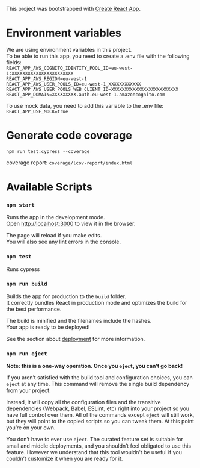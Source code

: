 This project was bootstrapped with [Create React App](https://github.com/facebook/create-react-app).

# Environment variables

We are using environment variables in this project.<br>
To be able to run this app, you need to create a .env file with the following fields:<br>
`REACT_APP_AWS_COGNITO_IDENTITY_POOL_ID=eu-west-1:XXXXXXXXXXXXXXXXXXXXXXX`<br>
`REACT_APP_AWS_REGION=eu-west-1`<br>
`REACT_APP_AWS_USER_POOLS_ID=eu-west-1_XXXXXXXXXXXX`<br>
`REACT_APP_AWS_USER_POOLS_WEB_CLIENT_ID=XXXXXXXXXXXXXXXXXXXXXXXXX`<br>
`REACT_APP_DOMAIN=XXXXXXXXX.auth.eu-west-1.amazoncognito.com`<br>

To use mock data, you need to add this variable to the .env file:<br>
`REACT_APP_USE_MOCK=true`

# Generate code coverage

`npm run test:cypress --coverage`

coverage report: `coverage/lcov-report/index.html`

# Available Scripts

### `npm start`

Runs the app in the development mode.<br>
Open [http://localhost:3000](http://localhost:3000) to view it in the browser.

The page will reload if you make edits.<br>
You will also see any lint errors in the console.

### `npm test`

Runs cypress

### `npm run build`

Builds the app for production to the `build` folder.<br>
It correctly bundles React in production mode and optimizes the build for the best performance.

The build is minified and the filenames include the hashes.<br>
Your app is ready to be deployed!

See the section about [deployment](https://facebook.github.io/create-react-app/docs/deployment) for more information.

### `npm run eject`

**Note: this is a one-way operation. Once you `eject`, you can’t go back!**

If you aren’t satisfied with the build tool and configuration choices, you can `eject` at any time. This command will remove the single build dependency from your project.

Instead, it will copy all the configuration files and the transitive dependencies (Webpack, Babel, ESLint, etc) right into your project so you have full control over them. All of the commands except `eject` will still work, but they will point to the copied scripts so you can tweak them. At this point you’re on your own.

You don’t have to ever use `eject`. The curated feature set is suitable for small and middle deployments, and you shouldn’t feel obligated to use this feature. However we understand that this tool wouldn’t be useful if you couldn’t customize it when you are ready for it.
